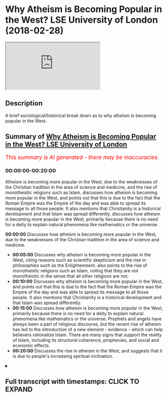 # Why Atheism is Becoming Popular in the West? LSE University of London (2018-02-28)

<iframe loading='lazy' allow='autoplay' src='https://www.youtube.com/embed/cjxrc5EfxY0'></iframe>

## Description

A brief sociological/historical break down as to why atheism is becoming popular in the West.

## Summary of [Why Atheism is Becoming Popular in the West? LSE University of London](https://www.youtube.com/watch?v=cjxrc5EfxY0)

*<span style="color:red; font-size:125%">This summary is AI generated - there may be inaccuracies</span>. [](/)*

### <a onclick="modifyYTiframeseektime('0')">00:00:00-00:20:00</a>

Atheism is becoming more popular in the West, due to the weaknesses of the Christian tradition in the area of science and medicine, and the rise of monotheistic religions such as Islam.  discusses how atheism is becoming more popular in the West, and points out that this is due to the fact that the Roman Empire was the Empire of the day and was able to spread its message to all those people. It also mentions that Christianity is a historical development and that Islam was spread differently.  discusses how atheism is becoming more popular in the West, primarily because there is no need for a deity to explain natural phenomena like mathematics or the universe.

**<a onclick="modifyYTiframeseektime('0')">00:00:00</a>** Discusses how atheism is becoming more popular in the West, due to the weaknesses of the Christian tradition in the area of science and medicine.

* **<a onclick="modifyYTiframeseektime('300')">00:05:00</a>** Discusses why atheism is becoming more popular in the West, citing reasons such as scientific skepticism and the rise in philosophies such as the Enlightenment. also points to the rise of monotheistic religions such as Islam, noting that they are not monotheistic in the sense that all other religions are not.
* **<a onclick="modifyYTiframeseektime('600')">00:10:00</a>** Discusses why atheism is becoming more popular in the West, and points out that this is due to the fact that the Roman Empire was the Empire of the day and was able to spread its message to all those people. It also mentions that Christianity is a historical development and that Islam was spread differently.
* **<a onclick="modifyYTiframeseektime('900')">00:15:00</a>** Discusses how atheism is becoming more popular in the West, primarily because there is no need for a deity to explain natural phenomena like mathematics or the universe. Prophets and angels have always been a part of religious discourse, but the recent rise of atheism has led to the introduction of a new element - evidence - which can help believers rationalize Islam. There are many signs that support the reality of Islam, including its structural coherence, prophecies, and social and economic effects.
* **<a onclick="modifyYTiframeseektime('1200')">00:20:00</a>** Discusses the rise in atheism in the West, and suggests that it is due to people's increasing spiritual inclination.

<details><summary><h2>Full transcript with timestamps: CLICK TO EXPAND</h2></summary>

<a onclick="modifyYTiframeseektime('0')">0:00:00</a> listen to whatever they have to say and  
<a onclick="modifyYTiframeseektime('1')">0:00:01</a> we have to answer their questions is it  
<a onclick="modifyYTiframeseektime('4')">0:00:04</a> because they're speaking the truth is  
<a onclick="modifyYTiframeseektime('6')">0:00:06</a> that because a theism actually carries  
<a onclick="modifyYTiframeseektime('8')">0:00:08</a> intellectual currency no it's simply  
<a onclick="modifyYTiframeseektime('11')">0:00:11</a> because the white man has been able to  
<a onclick="modifyYTiframeseektime('14')">0:00:14</a> take over the Americas and and had the  
<a onclick="modifyYTiframeseektime('17')">0:00:17</a> Industrial Revolution it's a very long  
<a onclick="modifyYTiframeseektime('18')">0:00:18</a> another big thing by the way from the 17  
<a onclick="modifyYTiframeseektime('21')">0:00:21</a> let's say 60s and in Britain onwards  
<a onclick="modifyYTiframeseektime('23')">0:00:23</a> they've been able to have seized these  
<a onclick="modifyYTiframeseektime('24')">0:00:24</a> opportunities where other nations have  
<a onclick="modifyYTiframeseektime('26')">0:00:26</a> not been able to do it  
<a onclick="modifyYTiframeseektime('27')">0:00:27</a> yeah and therefore they've concentrated  
<a onclick="modifyYTiframeseektime('29')">0:00:29</a> their economic and military power which  
<a onclick="modifyYTiframeseektime('31')">0:00:31</a> is expanded into yeah which is expanded  
<a onclick="modifyYTiframeseektime('34')">0:00:34</a> into also media power in the new age so  
<a onclick="modifyYTiframeseektime('37')">0:00:37</a> we've had to listen we've had to listen  
<a onclick="modifyYTiframeseektime('40')">0:00:40</a> really interesting because you know I'm  
<a onclick="modifyYTiframeseektime('47')">0:00:47</a> not gonna lie to you there's there's  
<a onclick="modifyYTiframeseektime('49')">0:00:49</a> some really interesting things yeah for  
<a onclick="modifyYTiframeseektime('51')">0:00:51</a> example the idea of homosexuality before  
<a onclick="modifyYTiframeseektime('55')">0:00:55</a> talk about one god and some of those  
<a onclick="modifyYTiframeseektime('56')">0:00:56</a> wrongs if I go straight into the deep  
<a onclick="modifyYTiframeseektime('58')">0:00:58</a> end right okay so with homosexuality is  
<a onclick="modifyYTiframeseektime('61')">0:01:01</a> really it was really interesting how I  
<a onclick="modifyYTiframeseektime('63')">0:01:03</a> was hearing a discussion of all times  
<a onclick="modifyYTiframeseektime('65')">0:01:05</a> anecdotal experience and it was a white  
<a onclick="modifyYTiframeseektime('68')">0:01:08</a> person complaining about the attitudes  
<a onclick="modifyYTiframeseektime('71')">0:01:11</a> of a black Christian they're complaining  
<a onclick="modifyYTiframeseektime('74')">0:01:14</a> about the attitudes of a black Christian  
<a onclick="modifyYTiframeseektime('75')">0:01:15</a> and the black Christian was not  
<a onclick="modifyYTiframeseektime('78')">0:01:18</a> necessarily in line they didn't believe  
<a onclick="modifyYTiframeseektime('80')">0:01:20</a> in same-sex marriage for instance yeah  
<a onclick="modifyYTiframeseektime('82')">0:01:22</a> and the white person was saying well why  
<a onclick="modifyYTiframeseektime('84')">0:01:24</a> don't they believe in this and this is  
<a onclick="modifyYTiframeseektime('85')">0:01:25</a> homophobia nor disease the reason why  
<a onclick="modifyYTiframeseektime('89')">0:01:29</a> the black person doesn't believe in  
<a onclick="modifyYTiframeseektime('90')">0:01:30</a> same-sex marriage is simply because your  
<a onclick="modifyYTiframeseektime('94')">0:01:34</a> great granddad colonized enslaved his  
<a onclick="modifyYTiframeseektime('98')">0:01:38</a> great granddad taught him the religion  
<a onclick="modifyYTiframeseektime('100')">0:01:40</a> of his day which was Christianity he  
<a onclick="modifyYTiframeseektime('103')">0:01:43</a> hasn't left it you have okay and  
<a onclick="modifyYTiframeseektime('106')">0:01:46</a> therefore he has a different opinion to  
<a onclick="modifyYTiframeseektime('107')">0:01:47</a> you on this matter so it was quite  
<a onclick="modifyYTiframeseektime('110')">0:01:50</a> ironic that the white men and this is  
<a onclick="modifyYTiframeseektime('113')">0:01:53</a> becoming it's not to say genetics I'm  
<a onclick="modifyYTiframeseektime('115')">0:01:55</a> peeing when I say the white man beware  
<a onclick="modifyYTiframeseektime('117')">0:01:57</a> that I'm talking about the archetypal  
<a onclick="modifyYTiframeseektime('118')">0:01:58</a> post-colonial white man I'm not talking  
<a onclick="modifyYTiframeseektime('121')">0:02:01</a> about the color of the skin I'm talking  
<a onclick="modifyYTiframeseektime('123')">0:02:03</a> about the idea post-colonial point man  
<a onclick="modifyYTiframeseektime('125')">0:02:05</a> the white man wants us to just change in  
<a onclick="modifyYTiframeseektime('128')">0:02:08</a> his image that's why a theism is on the  
<a onclick="modifyYTiframeseektime('130')">0:02:10</a> increase and that is why  
<a onclick="modifyYTiframeseektime('132')">0:02:12</a> we've had to answer questions about  
<a onclick="modifyYTiframeseektime('134')">0:02:14</a> atheism okay if we lived 100 years ago I  
<a onclick="modifyYTiframeseektime('137')">0:02:17</a> would not even begin talking about  
<a onclick="modifyYTiframeseektime('139')">0:02:19</a> atheism because it would be an  
<a onclick="modifyYTiframeseektime('141')">0:02:21</a> insignificant world reality yeah that's  
<a onclick="modifyYTiframeseektime('144')">0:02:24</a> just a that is just the environmental  
<a onclick="modifyYTiframeseektime('146')">0:02:26</a> reality yeah  
<a onclick="modifyYTiframeseektime('148')">0:02:28</a> if the Maratha Empire was a Sikh Empire  
<a onclick="modifyYTiframeseektime('150')">0:02:30</a> of the of the Indians somehow became  
<a onclick="modifyYTiframeseektime('153')">0:02:33</a> superpowers we might be here talking  
<a onclick="modifyYTiframeseektime('155')">0:02:35</a> about Sikhism or policies er in the  
<a onclick="modifyYTiframeseektime('158')">0:02:38</a> first instance but that's not what's  
<a onclick="modifyYTiframeseektime('160')">0:02:40</a> happened so what is atheism it's the  
<a onclick="modifyYTiframeseektime('163')">0:02:43</a> same as a lack of belief from God  
<a onclick="modifyYTiframeseektime('164')">0:02:44</a> yeah or creator sustainer the atheist  
<a onclick="modifyYTiframeseektime('170')">0:02:50</a> wants us to answer the question of how  
<a onclick="modifyYTiframeseektime('172')">0:02:52</a> can you prove God exists that Creator  
<a onclick="modifyYTiframeseektime('175')">0:02:55</a> exists now frankly you guys know the  
<a onclick="modifyYTiframeseektime('178')">0:02:58</a> arguments okay I don't wanna bore you  
<a onclick="modifyYTiframeseektime('180')">0:03:00</a> with the arguments the arguments are the  
<a onclick="modifyYTiframeseektime('183')">0:03:03</a> arguments the arguments are the  
<a onclick="modifyYTiframeseektime('184')">0:03:04</a> arguments you have cosmological  
<a onclick="modifyYTiframeseektime('186')">0:03:06</a> arguments and contingency arguments and  
<a onclick="modifyYTiframeseektime('188')">0:03:08</a> fine-tuning arguments and arguments from  
<a onclick="modifyYTiframeseektime('189')">0:03:09</a> consciousness yeah you have all these  
<a onclick="modifyYTiframeseektime('192')">0:03:12</a> arguments that have been said iterated  
<a onclick="modifyYTiframeseektime('194')">0:03:14</a> and reiterated that we've said we've  
<a onclick="modifyYTiframeseektime('196')">0:03:16</a> argued with them yeah and these  
<a onclick="modifyYTiframeseektime('199')">0:03:19</a> arguments are not just Muslim arguments  
<a onclick="modifyYTiframeseektime('202')">0:03:22</a> clearly they're not Night Live nits  
<a onclick="modifyYTiframeseektime('204')">0:03:24</a> Newton very many philosophers believed  
<a onclick="modifyYTiframeseektime('207')">0:03:27</a> in these things and they would argue for  
<a onclick="modifyYTiframeseektime('208')">0:03:28</a> the things that we arguing for today  
<a onclick="modifyYTiframeseektime('210')">0:03:30</a> they actually most I would I would argue  
<a onclick="modifyYTiframeseektime('213')">0:03:33</a> that most enlightenment philosophers  
<a onclick="modifyYTiframeseektime('214')">0:03:34</a> pre-new world or probably monotheists or  
<a onclick="modifyYTiframeseektime('218')">0:03:38</a> theists pop probably yeah in the  
<a onclick="modifyYTiframeseektime('222')">0:03:42</a> Renaissance period look at Descartes  
<a onclick="modifyYTiframeseektime('223')">0:03:43</a> he is the archetypal rationalist yeah  
<a onclick="modifyYTiframeseektime('227')">0:03:47</a> obviously his book the meditations is  
<a onclick="modifyYTiframeseektime('229')">0:03:49</a> his testimony of that he was a firm  
<a onclick="modifyYTiframeseektime('232')">0:03:52</a> believer in God okay so the the new  
<a onclick="modifyYTiframeseektime('237')">0:03:57</a> atheist or the atheist or whatever you  
<a onclick="modifyYTiframeseektime('239')">0:03:59</a> want to call them I believe the  
<a onclick="modifyYTiframeseektime('241')">0:04:01</a> following yeah I believe that atheism  
<a onclick="modifyYTiframeseektime('243')">0:04:03</a> grew out of two or three things one is  
<a onclick="modifyYTiframeseektime('248')">0:04:08</a> the the weakness of the Christian  
<a onclick="modifyYTiframeseektime('251')">0:04:11</a> tradition to deal with medicine and and  
<a onclick="modifyYTiframeseektime('253')">0:04:13</a> science generally speaking and this can  
<a onclick="modifyYTiframeseektime('255')">0:04:15</a> be fun if you look for example if you go  
<a onclick="modifyYTiframeseektime('256')">0:04:16</a> this is really interesting thing if you  
<a onclick="modifyYTiframeseektime('259')">0:04:19</a> go on Google and Graham Google and  
<a onclick="modifyYTiframeseektime('260')">0:04:20</a> Graham is like Google Trends place a  
<a onclick="modifyYTiframeseektime('262')">0:04:22</a> little bit different  
<a onclick="modifyYTiframeseektime('263')">0:04:23</a> Google and Graham is  
<a onclick="modifyYTiframeseektime('265')">0:04:25</a> really interesting yeah data tool where  
<a onclick="modifyYTiframeseektime('267')">0:04:27</a> you can put like names labels you put  
<a onclick="modifyYTiframeseektime('272')">0:04:32</a> Christianity in Google Ngram what it  
<a onclick="modifyYTiframeseektime('274')">0:04:34</a> does is it tries to track how many books  
<a onclick="modifyYTiframeseektime('276')">0:04:36</a> have been read on that particular topic  
<a onclick="modifyYTiframeseektime('277')">0:04:37</a> yeah if you look at Christianity there's  
<a onclick="modifyYTiframeseektime('279')">0:04:39</a> a steep decline yeah it was a proper it  
<a onclick="modifyYTiframeseektime('283')">0:04:43</a> goes down if you look at the word  
<a onclick="modifyYTiframeseektime('285')">0:04:45</a> science for example there's an  
<a onclick="modifyYTiframeseektime('286')">0:04:46</a> incremental regime it's an exponential  
<a onclick="modifyYTiframeseektime('287')">0:04:47</a> increase and that shows something the  
<a onclick="modifyYTiframeseektime('291')">0:04:51</a> obviously correlation doesn't always  
<a onclick="modifyYTiframeseektime('292')">0:04:52</a> mean causation but we can tell through  
<a onclick="modifyYTiframeseektime('295')">0:04:55</a> the timeline that Christianity was not  
<a onclick="modifyYTiframeseektime('297')">0:04:57</a> able to deal with certain things and  
<a onclick="modifyYTiframeseektime('298')">0:04:58</a> people moved away from Christianity and  
<a onclick="modifyYTiframeseektime('301')">0:05:01</a> kind of lost faith because of its  
<a onclick="modifyYTiframeseektime('304')">0:05:04</a> inability to deal with scientific  
<a onclick="modifyYTiframeseektime('305')">0:05:05</a> phenomena and medicine of these things  
<a onclick="modifyYTiframeseektime('308')">0:05:08</a> that was one of the reasons another  
<a onclick="modifyYTiframeseektime('310')">0:05:10</a> thing is the in the increase in  
<a onclick="modifyYTiframeseektime('311')">0:05:11</a> philosophy the Enlightenment period yeah  
<a onclick="modifyYTiframeseektime('313')">0:05:13</a> and and rationalism the idea of the  
<a onclick="modifyYTiframeseektime('315')">0:05:15</a> Trinity was not appealing to the  
<a onclick="modifyYTiframeseektime('317')">0:05:17</a> majority of people it's surprising that  
<a onclick="modifyYTiframeseektime('319')">0:05:19</a> if you go to the majority of people now  
<a onclick="modifyYTiframeseektime('321')">0:05:21</a> although in the senses it might be the  
<a onclick="modifyYTiframeseektime('323')">0:05:23</a> case 2011 census that in London is meant  
<a onclick="modifyYTiframeseektime('326')">0:05:26</a> to be like a Christian majority by very  
<a onclick="modifyYTiframeseektime('328')">0:05:28</a> thin jury but if you ask a so-called  
<a onclick="modifyYTiframeseektime('331')">0:05:31</a> Christian do they believe that Jesus is  
<a onclick="modifyYTiframeseektime('333')">0:05:33</a> actually God  
<a onclick="modifyYTiframeseektime('334')">0:05:34</a> they're not they would not believe that  
<a onclick="modifyYTiframeseektime('335')">0:05:35</a> that I believe they wouldn't believe  
<a onclick="modifyYTiframeseektime('337')">0:05:37</a> that they wouldn't really go to church  
<a onclick="modifyYTiframeseektime('339')">0:05:39</a> the Christianity now is dying because  
<a onclick="modifyYTiframeseektime('341')">0:05:41</a> frankly is it doesn't have that it  
<a onclick="modifyYTiframeseektime('345')">0:05:45</a> doesn't have that right you can't  
<a onclick="modifyYTiframeseektime('346')">0:05:46</a> rationalize it it's become non  
<a onclick="modifyYTiframeseektime('348')">0:05:48</a> rationalize aboard and and people have  
<a onclick="modifyYTiframeseektime('351')">0:05:51</a> realized that and it's gone against  
<a onclick="modifyYTiframeseektime('352')">0:05:52</a> scientific and industrial for them it's  
<a onclick="modifyYTiframeseektime('355')">0:05:55</a> perceived to have gone against a  
<a onclick="modifyYTiframeseektime('357')">0:05:57</a> scientific and industrial development so  
<a onclick="modifyYTiframeseektime('361')">0:06:01</a> Christianity is on the decline and  
<a onclick="modifyYTiframeseektime('364')">0:06:04</a> atheism as Inc has basically grew  
<a onclick="modifyYTiframeseektime('366')">0:06:06</a> because for that for that further for  
<a onclick="modifyYTiframeseektime('368')">0:06:08</a> the layman for the layman in the West if  
<a onclick="modifyYTiframeseektime('373')">0:06:13</a> Christianity is not true then there's no  
<a onclick="modifyYTiframeseektime('375')">0:06:15</a> religion as true that's how they've  
<a onclick="modifyYTiframeseektime('376')">0:06:16</a> generalized it while looking at the  
<a onclick="modifyYTiframeseektime('379')">0:06:19</a> religion of the heathens and the pagans  
<a onclick="modifyYTiframeseektime('381')">0:06:21</a> and you and the people of the Orient why  
<a onclick="modifyYTiframeseektime('386')">0:06:26</a> do that when actually we had the only  
<a onclick="modifyYTiframeseektime('389')">0:06:29</a> religion which could possibly be true  
<a onclick="modifyYTiframeseektime('390')">0:06:30</a> which is Christianity and that's clearly  
<a onclick="modifyYTiframeseektime('392')">0:06:32</a> not true doesn't help us so why look at  
<a onclick="modifyYTiframeseektime('394')">0:06:34</a> these other religions so for that reason  
<a onclick="modifyYTiframeseektime('397')">0:06:37</a> I think  
<a onclick="modifyYTiframeseektime('398')">0:06:38</a> seasonless is that natural response to  
<a onclick="modifyYTiframeseektime('400')">0:06:40</a> it it's not that the idea of no God no  
<a onclick="modifyYTiframeseektime('403')">0:06:43</a> creator no cause no sustainer no  
<a onclick="modifyYTiframeseektime('405')">0:06:45</a> maintainer actually carries any  
<a onclick="modifyYTiframeseektime('407')">0:06:47</a> intellectual way another thing is the  
<a onclick="modifyYTiframeseektime('409')">0:06:49</a> problem of evil look all these things  
<a onclick="modifyYTiframeseektime('411')">0:06:51</a> that happened wars that have happened  
<a onclick="modifyYTiframeseektime('412')">0:06:52</a> the majority of heavy wars that have  
<a onclick="modifyYTiframeseektime('414')">0:06:54</a> happened in the world have been in  
<a onclick="modifyYTiframeseektime('417')">0:06:57</a> Europe trust me if if we're talking  
<a onclick="modifyYTiframeseektime('420')">0:07:00</a> about things we're talking about wars  
<a onclick="modifyYTiframeseektime('423')">0:07:03</a> which have led to people being killed  
<a onclick="modifyYTiframeseektime('426')">0:07:06</a> okay the majority of those wars have  
<a onclick="modifyYTiframeseektime('428')">0:07:08</a> been wars in Europe yeah in terms of  
<a onclick="modifyYTiframeseektime('431')">0:07:11</a> casualties world war two is probably the  
<a onclick="modifyYTiframeseektime('433')">0:07:13</a> most the one in was extreme so for that  
<a onclick="modifyYTiframeseektime('436')">0:07:16</a> reason people think why is this  
<a onclick="modifyYTiframeseektime('437')">0:07:17</a> happening how could god how could God  
<a onclick="modifyYTiframeseektime('438')">0:07:18</a> allow this problem of Evil's very is the  
<a onclick="modifyYTiframeseektime('440')">0:07:20</a> most emotional non intellectual argument  
<a onclick="modifyYTiframeseektime('443')">0:07:23</a> but very powerful because we are very  
<a onclick="modifyYTiframeseektime('444')">0:07:24</a> emotional creatures yeah and so for that  
<a onclick="modifyYTiframeseektime('446')">0:07:26</a> reason people have separate themselves  
<a onclick="modifyYTiframeseektime('448')">0:07:28</a> away on a very fundamental level I would  
<a onclick="modifyYTiframeseektime('450')">0:07:30</a> say that why put the onus on us to  
<a onclick="modifyYTiframeseektime('452')">0:07:32</a> answer the question how does God exist  
<a onclick="modifyYTiframeseektime('454')">0:07:34</a> why did why does God exist I would say  
<a onclick="modifyYTiframeseektime('456')">0:07:36</a> what evidence is there to suggest that  
<a onclick="modifyYTiframeseektime('459')">0:07:39</a> there is no causation to this universe  
<a onclick="modifyYTiframeseektime('461')">0:07:41</a> that's how I put it if you don't believe  
<a onclick="modifyYTiframeseektime('463')">0:07:43</a> in causation then we can go to  
<a onclick="modifyYTiframeseektime('465')">0:07:45</a> contingency so we can either say this  
<a onclick="modifyYTiframeseektime('468')">0:07:48</a> universe has no course which defies your  
<a onclick="modifyYTiframeseektime('470')">0:07:50</a> understanding of causation all say this  
<a onclick="modifyYTiframeseektime('473')">0:07:53</a> universe hell is not dependent upon  
<a onclick="modifyYTiframeseektime('474')">0:07:54</a> anything and it's not air is independent  
<a onclick="modifyYTiframeseektime('476')">0:07:56</a> either of those things don't carry any  
<a onclick="modifyYTiframeseektime('479')">0:07:59</a> intellectual way and cannot be  
<a onclick="modifyYTiframeseektime('480')">0:08:00</a> substantiated with any evidence simple  
<a onclick="modifyYTiframeseektime('482')">0:08:02</a> and if you do agree that there is a  
<a onclick="modifyYTiframeseektime('484')">0:08:04</a> cause and that the universe is dependent  
<a onclick="modifyYTiframeseektime('486')">0:08:06</a> which is both the causation argument or  
<a onclick="modifyYTiframeseektime('487')">0:08:07</a> cosmological argument and all the  
<a onclick="modifyYTiframeseektime('489')">0:08:09</a> courtesy argument then we'll just have  
<a onclick="modifyYTiframeseektime('491')">0:08:11</a> to simply ask what is the course use  
<a onclick="modifyYTiframeseektime('495')">0:08:15</a> your deductive reasoning to tell me what  
<a onclick="modifyYTiframeseektime('497')">0:08:17</a> the cause is what is the universe  
<a onclick="modifyYTiframeseektime('499')">0:08:19</a> depends on upon so then if we say okay  
<a onclick="modifyYTiframeseektime('501')">0:08:21</a> the universe is dependent upon something  
<a onclick="modifyYTiframeseektime('502')">0:08:22</a> which is independent because otherwise  
<a onclick="modifyYTiframeseektime('504')">0:08:24</a> we'd have that regressive infinite chain  
<a onclick="modifyYTiframeseektime('506')">0:08:26</a> then in that case we can say okay fine  
<a onclick="modifyYTiframeseektime('508')">0:08:28</a> so what is that what do you want to call  
<a onclick="modifyYTiframeseektime('511')">0:08:31</a> that what is the relationship we should  
<a onclick="modifyYTiframeseektime('513')">0:08:33</a> have with that and for us the Muslim  
<a onclick="modifyYTiframeseektime('516')">0:08:36</a> will say that is the creator the  
<a onclick="modifyYTiframeseektime('518')">0:08:38</a> sustainer the maintainer and it's God  
<a onclick="modifyYTiframeseektime('520')">0:08:40</a> that's as simple as that yeah so the  
<a onclick="modifyYTiframeseektime('522')">0:08:42</a> cause necessarily has to be something  
<a onclick="modifyYTiframeseektime('525')">0:08:45</a> which it always existed independent  
<a onclick="modifyYTiframeseektime('528')">0:08:48</a> powerful has knowledge and is able to  
<a onclick="modifyYTiframeseektime('531')">0:08:51</a> has the creative capacity to put things  
<a onclick="modifyYTiframeseektime('533')">0:08:53</a> into existence when you realize by the  
<a onclick="modifyYTiframeseektime('535')">0:08:55</a> way and I'm gonna make this very like  
<a onclick="modifyYTiframeseektime('537')">0:08:57</a> it's gonna be an adventurist sure yeah  
<a onclick="modifyYTiframeseektime('540')">0:09:00</a> I'm gonna say to you guys that when you  
<a onclick="modifyYTiframeseektime('542')">0:09:02</a> realize that there is a singular course  
<a onclick="modifyYTiframeseektime('543')">0:09:03</a> yeah when you realize this one course  
<a onclick="modifyYTiframeseektime('545')">0:09:05</a> one singular course then you can  
<a onclick="modifyYTiframeseektime('548')">0:09:08</a> literally it makes sense to kind of  
<a onclick="modifyYTiframeseektime('551')">0:09:11</a> analyze what religions are there in the  
<a onclick="modifyYTiframeseektime('554')">0:09:14</a> world okay what are the major what are  
<a onclick="modifyYTiframeseektime('556')">0:09:16</a> the accessible religions to human beings  
<a onclick="modifyYTiframeseektime('558')">0:09:18</a> what are the what are the religions  
<a onclick="modifyYTiframeseektime('560')">0:09:20</a> which are being practiced what are the  
<a onclick="modifyYTiframeseektime('563')">0:09:23</a> really what are the ways of life which  
<a onclick="modifyYTiframeseektime('564')">0:09:24</a> claim to have an understanding of that  
<a onclick="modifyYTiframeseektime('566')">0:09:26</a> singular cause that monolith that  
<a onclick="modifyYTiframeseektime('568')">0:09:28</a> monotheistic you could even say  
<a onclick="modifyYTiframeseektime('571')">0:09:31</a> understanding I will say to you that the  
<a onclick="modifyYTiframeseektime('573')">0:09:33</a> most monotheistic religion is 'aslim I  
<a onclick="modifyYTiframeseektime('576')">0:09:36</a> would say that all the other religions  
<a onclick="modifyYTiframeseektime('578')">0:09:38</a> are not monotheistic in that sense yeah  
<a onclick="modifyYTiframeseektime('580')">0:09:40</a> I would say all the other main religions  
<a onclick="modifyYTiframeseektime('582')">0:09:42</a> including Judaism including Sikhism well  
<a onclick="modifyYTiframeseektime('584')">0:09:44</a> I could make the argument but it's not  
<a onclick="modifyYTiframeseektime('586')">0:09:46</a> really the time to go into details about  
<a onclick="modifyYTiframeseektime('587')">0:09:47</a> it are not monotheistic in the purest  
<a onclick="modifyYTiframeseektime('589')">0:09:49</a> sense and there is a form of what weird  
<a onclick="modifyYTiframeseektime('592')">0:09:52</a> Muslims with the term as involved  
<a onclick="modifyYTiframeseektime('594')">0:09:54</a> in any of those religions yeah so when  
<a onclick="modifyYTiframeseektime('597')">0:09:57</a> it comes when we've realized now that  
<a onclick="modifyYTiframeseektime('599')">0:09:59</a> okay the the human being has been placed  
<a onclick="modifyYTiframeseektime('603')">0:10:03</a> by some thing or someone that has placed  
<a onclick="modifyYTiframeseektime('607')">0:10:07</a> I'ma being into this cosmos and it's a  
<a onclick="modifyYTiframeseektime('611')">0:10:11</a> significant placement and a purposeful  
<a onclick="modifyYTiframeseektime('614')">0:10:14</a> and meaningful placement then the  
<a onclick="modifyYTiframeseektime('615')">0:10:15</a> question is what is the relationship  
<a onclick="modifyYTiframeseektime('617')">0:10:17</a> that should exist between this sentient  
<a onclick="modifyYTiframeseektime('621')">0:10:21</a> human being and the creator or this  
<a onclick="modifyYTiframeseektime('624')">0:10:24</a> cause or whatever you wanna call it and  
<a onclick="modifyYTiframeseektime('626')">0:10:26</a> we would say that the relationship  
<a onclick="modifyYTiframeseektime('627')">0:10:27</a> should not differ from the relationship  
<a onclick="modifyYTiframeseektime('629')">0:10:29</a> that the cause has with anything else in  
<a onclick="modifyYTiframeseektime('630')">0:10:30</a> the creation which is a relationship of  
<a onclick="modifyYTiframeseektime('632')">0:10:32</a> submission in appreciation understanding  
<a onclick="modifyYTiframeseektime('635')">0:10:35</a> of the might of this creator respective  
<a onclick="modifyYTiframeseektime('640')">0:10:40</a> to the insignificance of the creation  
<a onclick="modifyYTiframeseektime('641')">0:10:41</a> and there is no other appropriate  
<a onclick="modifyYTiframeseektime('643')">0:10:43</a> relationship that this creation can have  
<a onclick="modifyYTiframeseektime('646')">0:10:46</a> what the Creator about that particular  
<a onclick="modifyYTiframeseektime('647')">0:10:47</a> relationship of submission and obedience  
<a onclick="modifyYTiframeseektime('649')">0:10:49</a> and if you attempt anything else it will  
<a onclick="modifyYTiframeseektime('652')">0:10:52</a> not work it's as simple as that and so  
<a onclick="modifyYTiframeseektime('655')">0:10:55</a> we will say that the monotheistic  
<a onclick="modifyYTiframeseektime('656')">0:10:56</a> understanding of God is the most  
<a onclick="modifyYTiframeseektime('658')">0:10:58</a> patently clear and rationalized upon  
<a onclick="modifyYTiframeseektime('661')">0:11:01</a> understanding of where we came from how  
<a onclick="modifyYTiframeseektime('664')">0:11:04</a> and why we are and where we're going for  
<a onclick="modifyYTiframeseektime('668')">0:11:08</a> that reason I say that trinitarianism  
<a onclick="modifyYTiframeseektime('670')">0:11:10</a> doesn't make any sense  
<a onclick="modifyYTiframeseektime('671')">0:11:11</a> it simply doesn't any honest Christian  
<a onclick="modifyYTiframeseektime('673')">0:11:13</a> who has studied number one the basics of  
<a onclick="modifyYTiframeseektime('677')">0:11:17</a> logic or even without studying and  
<a onclick="modifyYTiframeseektime('681')">0:11:21</a> frankly they'll understand this is  
<a onclick="modifyYTiframeseektime('683')">0:11:23</a> irreconcilable with rationality and  
<a onclick="modifyYTiframeseektime('685')">0:11:25</a> studied the historical development of  
<a onclick="modifyYTiframeseektime('687')">0:11:27</a> the Trinity will realize that actually  
<a onclick="modifyYTiframeseektime('688')">0:11:28</a> this is a development of the Roman  
<a onclick="modifyYTiframeseektime('690')">0:11:30</a> Empire that's what that's what  
<a onclick="modifyYTiframeseektime('692')">0:11:32</a> Trinitarian amounts to that's what the  
<a onclick="modifyYTiframeseektime('694')">0:11:34</a> heart of Christianity actually is it's  
<a onclick="modifyYTiframeseektime('696')">0:11:36</a> simply a development from the Roman  
<a onclick="modifyYTiframeseektime('698')">0:11:38</a> Empire whether we want to say they've  
<a onclick="modifyYTiframeseektime('700')">0:11:40</a> absorbed the idea of the Greeks the idea  
<a onclick="modifyYTiframeseektime('703')">0:11:43</a> is the mythological ideas because look  
<a onclick="modifyYTiframeseektime('704')">0:11:44</a> you have a father you have a son just  
<a onclick="modifyYTiframeseektime('706')">0:11:46</a> like you had fathers and sons with the  
<a onclick="modifyYTiframeseektime('708')">0:11:48</a> gods and demigods and semi gods and  
<a onclick="modifyYTiframeseektime('710')">0:11:50</a> heroes of the Greeks it's not very  
<a onclick="modifyYTiframeseektime('713')">0:11:53</a> difficult to make that a connection to  
<a onclick="modifyYTiframeseektime('716')">0:11:56</a> be honest with you to say actually when  
<a onclick="modifyYTiframeseektime('718')">0:11:58</a> in the council's the you know almost  
<a onclick="modifyYTiframeseektime('721')">0:12:01</a> impossible to commit or what chemical  
<a onclick="modifyYTiframeseektime('724')">0:12:04</a> councils thank you sometimes I get yes  
<a onclick="modifyYTiframeseektime('727')">0:12:07</a> and that you can meander cool yeah  
<a onclick="modifyYTiframeseektime('729')">0:12:09</a> councils at the seven main main ones you  
<a onclick="modifyYTiframeseektime('732')">0:12:12</a> know and I see a 325 is a Remini yeah I  
<a onclick="modifyYTiframeseektime('737')">0:12:17</a> don't know what happened by Latinos like  
<a onclick="modifyYTiframeseektime('738')">0:12:18</a> you know then you had like you know I'm  
<a onclick="modifyYTiframeseektime('740')">0:12:20</a> saying Constantinople 381 and kalsa  
<a onclick="modifyYTiframeseektime('742')">0:12:22</a> later for 50 51 whatever it was those  
<a onclick="modifyYTiframeseektime('745')">0:12:25</a> seven councils and you look if you look  
<a onclick="modifyYTiframeseektime('747')">0:12:27</a> at the Creed's of those councils a clear  
<a onclick="modifyYTiframeseektime('749')">0:12:29</a> development from unitarianism to  
<a onclick="modifyYTiframeseektime('751')">0:12:31</a> binitarianism to Trinity and this is by  
<a onclick="modifyYTiframeseektime('754')">0:12:34</a> the scholars of the Christians kind of  
<a onclick="modifyYTiframeseektime('756')">0:12:36</a> agreed upon really to be honest with you  
<a onclick="modifyYTiframeseektime('758')">0:12:38</a> so when you realize that historical  
<a onclick="modifyYTiframeseektime('760')">0:12:40</a> development then you realize actually  
<a onclick="modifyYTiframeseektime('763')">0:12:43</a> Christianity is a historical development  
<a onclick="modifyYTiframeseektime('764')">0:12:44</a> the core of Christianity is a historical  
<a onclick="modifyYTiframeseektime('766')">0:12:46</a> development and by the way the way Islam  
<a onclick="modifyYTiframeseektime('769')">0:12:49</a> was spread was different to the way  
<a onclick="modifyYTiframeseektime('770')">0:12:50</a> Christianity was spread Christianity  
<a onclick="modifyYTiframeseektime('772')">0:12:52</a> what had the thing is you have already a  
<a onclick="modifyYTiframeseektime('775')">0:12:55</a> pre-established Roman Empire and then  
<a onclick="modifyYTiframeseektime('778')">0:12:58</a> you had Emperor's who then spread it  
<a onclick="modifyYTiframeseektime('781')">0:13:01</a> into the eastern and western parts of  
<a onclick="modifyYTiframeseektime('782')">0:13:02</a> the Empire with Islam didn't have a  
<a onclick="modifyYTiframeseektime('784')">0:13:04</a> pre-existing Empire which emperors  
<a onclick="modifyYTiframeseektime('786')">0:13:06</a> decided I've got changed my religion it  
<a onclick="modifyYTiframeseektime('788')">0:13:08</a> started with men and women right inside  
<a onclick="modifyYTiframeseektime('792')">0:13:12</a> with human beings yeah so for that  
<a onclick="modifyYTiframeseektime('795')">0:13:15</a> reason there is a difference in the way  
<a onclick="modifyYTiframeseektime('797')">0:13:17</a> that most  
<a onclick="modifyYTiframeseektime('798')">0:13:18</a> Christianity was spread on a fundamental  
<a onclick="modifyYTiframeseektime('799')">0:13:19</a> level but the reason why we're talking  
<a onclick="modifyYTiframeseektime('801')">0:13:21</a> about Christianity is because of that  
<a onclick="modifyYTiframeseektime('802')">0:13:22</a> because of the fact that once again the  
<a onclick="modifyYTiframeseektime('804')">0:13:24</a> Roman Empire was the Empire of the day  
<a onclick="modifyYTiframeseektime('806')">0:13:26</a> and it was able to spread that message  
<a onclick="modifyYTiframeseektime('808')">0:13:28</a> to all those people and by the way that  
<a onclick="modifyYTiframeseektime('812')">0:13:32</a> doesn't say it's false because of that  
<a onclick="modifyYTiframeseektime('814')">0:13:34</a> because that would be the genetic  
<a onclick="modifyYTiframeseektime('815')">0:13:35</a> fallacy and I wouldn't say that  
<a onclick="modifyYTiframeseektime('817')">0:13:37</a> atheism is false because you know the  
<a onclick="modifyYTiframeseektime('820')">0:13:40</a> white man promoted it because once again  
<a onclick="modifyYTiframeseektime('822')">0:13:42</a> that would be the genetic fallacy I'm  
<a onclick="modifyYTiframeseektime('823')">0:13:43</a> just making the point that actually the  
<a onclick="modifyYTiframeseektime('826')">0:13:46</a> reasons why we're talking about these  
<a onclick="modifyYTiframeseektime('827')">0:13:47</a> things is because of this yeah which is  
<a onclick="modifyYTiframeseektime('830')">0:13:50</a> a different point were together so no  
<a onclick="modifyYTiframeseektime('831')">0:13:51</a> one saw me in the grilling a Muslim  
<a onclick="modifyYTiframeseektime('834')">0:13:54</a> session now hey I wanted to set you guys  
<a onclick="modifyYTiframeseektime('837')">0:13:57</a> all so that frankly once you come to the  
<a onclick="modifyYTiframeseektime('841')">0:14:01</a> realization that OK'd is one of God  
<a onclick="modifyYTiframeseektime('842')">0:14:02</a> exists it can't be a triune God it can't  
<a onclick="modifyYTiframeseektime('845')">0:14:05</a> be no God and there is a relationship  
<a onclick="modifyYTiframeseektime('847')">0:14:07</a> that that God must have you ask yourself  
<a onclick="modifyYTiframeseektime('849')">0:14:09</a> what is the intermediary or what is the  
<a onclick="modifyYTiframeseektime('851')">0:14:11</a> means by which through which this  
<a onclick="modifyYTiframeseektime('853')">0:14:13</a> creator the sustainer this maintainer or  
<a onclick="modifyYTiframeseektime('856')">0:14:16</a> this cause is going to communicate with  
<a onclick="modifyYTiframeseektime('860')">0:14:20</a> human beings in order to inform the  
<a onclick="modifyYTiframeseektime('862')">0:14:22</a> human being okay that actually they have  
<a onclick="modifyYTiframeseektime('865')">0:14:25</a> a purpose in life and we say that the  
<a onclick="modifyYTiframeseektime('868')">0:14:28</a> intermediate media that was used was two  
<a onclick="modifyYTiframeseektime('870')">0:14:30</a> kinds of intermediary I had angels and  
<a onclick="modifyYTiframeseektime('872')">0:14:32</a> prophets one metaphysical and the other  
<a onclick="modifyYTiframeseektime('874')">0:14:34</a> physical metaphysical entities of angels  
<a onclick="modifyYTiframeseektime('877')">0:14:37</a> are just like metaphysical entities  
<a onclick="modifyYTiframeseektime('878')">0:14:38</a> which we can't see which are actually  
<a onclick="modifyYTiframeseektime('880')">0:14:40</a> scientific when you use metaphysical  
<a onclick="modifyYTiframeseektime('882')">0:14:42</a> language in the once again the white  
<a onclick="modifyYTiframeseektime('883')">0:14:43</a> man's world post-colonial world say come  
<a onclick="modifyYTiframeseektime('886')">0:14:46</a> on man fairytales in Halloween and they  
<a onclick="modifyYTiframeseektime('888')">0:14:48</a> say and I know it conjures very negative  
<a onclick="modifyYTiframeseektime('890')">0:14:50</a> connotations of superstition all these  
<a onclick="modifyYTiframeseektime('892')">0:14:52</a> things which we've left behind in Dark  
<a onclick="modifyYTiframeseektime('894')">0:14:54</a> Ages  
<a onclick="modifyYTiframeseektime('894')">0:14:54</a> okay well look better physicists making  
<a onclick="modifyYTiframeseektime('898')">0:14:58</a> a comeback in science know that quantum  
<a onclick="modifyYTiframeseektime('899')">0:14:59</a> mechanics do the quantum physics look at  
<a onclick="modifyYTiframeseektime('901')">0:15:01</a> look at philosophy most of the things  
<a onclick="modifyYTiframeseektime('903')">0:15:03</a> the precepts and concepts are you  
<a onclick="modifyYTiframeseektime('904')">0:15:04</a> believe in that a scientific method that  
<a onclick="modifyYTiframeseektime('907')">0:15:07</a> is based on is actually our metaphysical  
<a onclick="modifyYTiframeseektime('909')">0:15:09</a> concepts and these of rationalism in  
<a onclick="modifyYTiframeseektime('911')">0:15:11</a> mathematics they're not physical anyways  
<a onclick="modifyYTiframeseektime('914')">0:15:14</a> so we have the physical angel the  
<a onclick="modifyYTiframeseektime('916')">0:15:16</a> physical prophets and the metaphysical  
<a onclick="modifyYTiframeseektime('918')">0:15:18</a> angels and then you have that connection  
<a onclick="modifyYTiframeseektime('920')">0:15:20</a> and so we would say God communicated  
<a onclick="modifyYTiframeseektime('924')">0:15:24</a> with human beings to remind the human  
<a onclick="modifyYTiframeseektime('926')">0:15:26</a> being compacted a car their car said  
<a onclick="modifyYTiframeseektime('928')">0:15:28</a> that human being was  
<a onclick="modifyYTiframeseektime('929')">0:15:29</a> has the autograph of God in him as the  
<a onclick="modifyYTiframeseektime('931')">0:15:31</a> language that he used in other words the  
<a onclick="modifyYTiframeseektime('933')">0:15:33</a> human being is born predisposed to the  
<a onclick="modifyYTiframeseektime('935')">0:15:35</a> idea of God and the Islamic thesis is  
<a onclick="modifyYTiframeseektime('937')">0:15:37</a> the same the Islamic thesis is that God  
<a onclick="modifyYTiframeseektime('942')">0:15:42</a> predetermined or pre allowed this idea  
<a onclick="modifyYTiframeseektime('945')">0:15:45</a> of submission to him to exist and and  
<a onclick="modifyYTiframeseektime('951')">0:15:51</a> what what messengers do is come to  
<a onclick="modifyYTiframeseektime('953')">0:15:53</a> remind human being of their reality  
<a onclick="modifyYTiframeseektime('955')">0:15:55</a> that's the Islamic thesis yeah so  
<a onclick="modifyYTiframeseektime('958')">0:15:58</a> messengers have come before time all of  
<a onclick="modifyYTiframeseektime('959')">0:15:59</a> which with the same message and if you  
<a onclick="modifyYTiframeseektime('961')">0:16:01</a> look at the Old Testament corpus and you  
<a onclick="modifyYTiframeseektime('964')">0:16:04</a> look at the New Testament corpus like  
<a onclick="modifyYTiframeseektime('967')">0:16:07</a> the book of Acts for examples really  
<a onclick="modifyYTiframeseektime('968')">0:16:08</a> interesting you'll find that really this  
<a onclick="modifyYTiframeseektime('972')">0:16:12</a> is this is even not just a Quranic  
<a onclick="modifyYTiframeseektime('974')">0:16:14</a> message this is an extra Quranic message  
<a onclick="modifyYTiframeseektime('977')">0:16:17</a> is a biblical message you can even  
<a onclick="modifyYTiframeseektime('978')">0:16:18</a> extend it to other religions actually  
<a onclick="modifyYTiframeseektime('980')">0:16:20</a> prophets came before time there is this  
<a onclick="modifyYTiframeseektime('982')">0:16:22</a> metal narrative it does exist with an  
<a onclick="modifyYTiframeseektime('984')">0:16:24</a> historical framework the religious  
<a onclick="modifyYTiframeseektime('985')">0:16:25</a> framework that there were these messages  
<a onclick="modifyYTiframeseektime('987')">0:16:27</a> that came all of which with this message  
<a onclick="modifyYTiframeseektime('988')">0:16:28</a> to remind human beings to worship God  
<a onclick="modifyYTiframeseektime('991')">0:16:31</a> and to abstain from doing the bad things  
<a onclick="modifyYTiframeseektime('994')">0:16:34</a> or the socially bad things that have  
<a onclick="modifyYTiframeseektime('997')">0:16:37</a> been told to us are bad from the Creator  
<a onclick="modifyYTiframeseektime('999')">0:16:39</a> who knows who but they also came with a  
<a onclick="modifyYTiframeseektime('1003')">0:16:43</a> miracle now I don't know how long I've  
<a onclick="modifyYTiframeseektime('1006')">0:16:46</a> got left here not that long yeah maybe  
<a onclick="modifyYTiframeseektime('1008')">0:16:48</a> five minutes five ten minutes one two  
<a onclick="modifyYTiframeseektime('1011')">0:16:51</a> minutes I'll need five minutes yeah I  
<a onclick="modifyYTiframeseektime('1019')">0:16:59</a> need five minutes okay  
<a onclick="modifyYTiframeseektime('1024')">0:17:04</a> it's not like I'm making a good use of  
<a onclick="modifyYTiframeseektime('1026')">0:17:06</a> that time I just want to make sure that  
<a onclick="modifyYTiframeseektime('1028')">0:17:08</a> well it's gonna say to you guys was that  
<a onclick="modifyYTiframeseektime('1031')">0:17:11</a> basically the profits came with two  
<a onclick="modifyYTiframeseektime('1033')">0:17:13</a> things yeah all of the profits came with  
<a onclick="modifyYTiframeseektime('1037')">0:17:17</a> a message and an evidence and the  
<a onclick="modifyYTiframeseektime('1039')">0:17:19</a> evidence was if you think about the  
<a onclick="modifyYTiframeseektime('1041')">0:17:21</a> message was meant to appeal to a sense  
<a onclick="modifyYTiframeseektime('1042')">0:17:22</a> of spiritual identity was meant to allow  
<a onclick="modifyYTiframeseektime('1046')">0:17:26</a> the human being to recollect that  
<a onclick="modifyYTiframeseektime('1049')">0:17:29</a> information which was embedded into him  
<a onclick="modifyYTiframeseektime('1050')">0:17:30</a> in the first instance in the  
<a onclick="modifyYTiframeseektime('1052')">0:17:32</a> pre-existence phase through their souls  
<a onclick="modifyYTiframeseektime('1055')">0:17:35</a> because we believe as Muslims that human  
<a onclick="modifyYTiframeseektime('1057')">0:17:37</a> beings had been conditioned through  
<a onclick="modifyYTiframeseektime('1059')">0:17:39</a> their souls but the the evidence was  
<a onclick="modifyYTiframeseektime('1062')">0:17:42</a> really and evidence which would allow  
<a onclick="modifyYTiframeseektime('1065')">0:17:45</a> human beings to rationalize Islam or the  
<a onclick="modifyYTiframeseektime('1068')">0:17:48</a> message of Islam and those may say those  
<a onclick="modifyYTiframeseektime('1071')">0:17:51</a> things those evidences are many and a  
<a onclick="modifyYTiframeseektime('1075')">0:17:55</a> mess and their evidence is meant to defy  
<a onclick="modifyYTiframeseektime('1077')">0:17:57</a> certain things in my estimation and  
<a onclick="modifyYTiframeseektime('1081')">0:18:01</a> evidence is something yeah which  
<a onclick="modifyYTiframeseektime('1085')">0:18:05</a> probabilistically would not happen  
<a onclick="modifyYTiframeseektime('1088')">0:18:08</a> otherwise so for example human beings  
<a onclick="modifyYTiframeseektime('1092')">0:18:12</a> can do certain things you can say and  
<a onclick="modifyYTiframeseektime('1094')">0:18:14</a> that there's something do say this hi  
<a onclick="modifyYTiframeseektime('1097')">0:18:17</a> jellies or digest yeah yeah just in  
<a onclick="modifyYTiframeseektime('1099')">0:18:19</a> Arabic means something which is  
<a onclick="modifyYTiframeseektime('1100')">0:18:20</a> miraculous or paralyzing incapacitating  
<a onclick="modifyYTiframeseektime('1104')">0:18:24</a> well this is not the word the Quran uses  
<a onclick="modifyYTiframeseektime('1106')">0:18:26</a> the word in the Quran is a an a as a  
<a onclick="modifyYTiframeseektime('1109')">0:18:29</a> sign literally it's like something which  
<a onclick="modifyYTiframeseektime('1111')">0:18:31</a> you can see is clear self-evident and we  
<a onclick="modifyYTiframeseektime('1115')">0:18:35</a> will say that the Quranic message in  
<a onclick="modifyYTiframeseektime('1116')">0:18:36</a> itself is a sign but also the linguistic  
<a onclick="modifyYTiframeseektime('1121')">0:18:41</a> composition of the Quran Allah says as a  
<a onclick="modifyYTiframeseektime('1122')">0:18:42</a> sign the structural intertextual method  
<a onclick="modifyYTiframeseektime('1125')">0:18:45</a> togetherness of the Quranic message is  
<a onclick="modifyYTiframeseektime('1127')">0:18:47</a> also a sign we would say the prophesies  
<a onclick="modifyYTiframeseektime('1130')">0:18:50</a> of the Quran and the hadith where  
<a onclick="modifyYTiframeseektime('1132')">0:18:52</a> literally the the prophecies that are  
<a onclick="modifyYTiframeseektime('1134')">0:18:54</a> mentioned is also another sign yeah we  
<a onclick="modifyYTiframeseektime('1138')">0:18:58</a> would say the extra Quranic information  
<a onclick="modifyYTiframeseektime('1141')">0:19:01</a> based on cool information for example  
<a onclick="modifyYTiframeseektime('1142')">0:19:02</a> the mentioning of of Muhammad in other  
<a onclick="modifyYTiframeseektime('1144')">0:19:04</a> books is as another science I said we  
<a onclick="modifyYTiframeseektime('1147')">0:19:07</a> will say that we will say the social and  
<a onclick="modifyYTiframeseektime('1150')">0:19:10</a> economic effects of Islam and it's  
<a onclick="modifyYTiframeseektime('1153')">0:19:13</a> spreading is another sign we say the  
<a onclick="modifyYTiframeseektime('1155')">0:19:15</a> effects of Islamic Ummah beings as that  
<a onclick="modifyYTiframeseektime('1157')">0:19:17</a> another side so there are many signs  
<a onclick="modifyYTiframeseektime('1159')">0:19:19</a> that indicate the truth the reality of  
<a onclick="modifyYTiframeseektime('1162')">0:19:22</a> Islam we're not gonna go over them  
<a onclick="modifyYTiframeseektime('1164')">0:19:24</a> because we don't have time if you do  
<a onclick="modifyYTiframeseektime('1166')">0:19:26</a> want to I've done like series on almost  
<a onclick="modifyYTiframeseektime('1169')">0:19:29</a> all of those things are like structural  
<a onclick="modifyYTiframeseektime('1170')">0:19:30</a> coherence of the Quran prophecies of the  
<a onclick="modifyYTiframeseektime('1173')">0:19:33</a> Quran and the Sunnah all of that is on  
<a onclick="modifyYTiframeseektime('1175')">0:19:35</a> my channel so UK if you're interested in  
<a onclick="modifyYTiframeseektime('1177')">0:19:37</a> any of those who research you can  
<a onclick="modifyYTiframeseektime('1179')">0:19:39</a> research those things on my channel  
<a onclick="modifyYTiframeseektime('1180')">0:19:40</a> which I obviously increase my views and  
<a onclick="modifyYTiframeseektime('1183')">0:19:43</a> stuff there so I'm going to leave it at  
<a onclick="modifyYTiframeseektime('1186')">0:19:46</a> that so we will say that you have two  
<a onclick="modifyYTiframeseektime('1188')">0:19:48</a> things generally speaking you have the  
<a onclick="modifyYTiframeseektime('1190')">0:19:50</a> message and you have what could in a  
<a onclick="modifyYTiframeseektime('1192')">0:19:52</a> vernacular sensibly classes the miracle  
<a onclick="modifyYTiframeseektime('1194')">0:19:54</a> it's not perspective we'll say that  
<a onclick="modifyYTiframeseektime('1196')">0:19:56</a> Islam comes with both of those things  
<a onclick="modifyYTiframeseektime('1198')">0:19:58</a> and if someone is sincere has a I will  
<a onclick="modifyYTiframeseektime('1203')">0:20:03</a> call it a psycho spiritual yeah I don't  
<a onclick="modifyYTiframeseektime('1205')">0:20:05</a> know if that's a word but it's just  
<a onclick="modifyYTiframeseektime('1206')">0:20:06</a> going to throw out there someone else  
<a onclick="modifyYTiframeseektime('1208')">0:20:08</a> will use it or become a word yeah if  
<a onclick="modifyYTiframeseektime('1212')">0:20:12</a> someone has a psycho spiritual  
<a onclick="modifyYTiframeseektime('1213')">0:20:13</a> inclination towards the truth and they  
<a onclick="modifyYTiframeseektime('1216')">0:20:16</a> are sincere I would argue that the  
<a onclick="modifyYTiframeseektime('1219')">0:20:19</a> Islamic thesis it would be enough to  
<a onclick="modifyYTiframeseektime('1221')">0:20:21</a> convince them okay okay now we can have  
<a onclick="modifyYTiframeseektime('1224')">0:20:24</a> a rest okay is that it good time I tried  
<a onclick="modifyYTiframeseektime('1230')">0:20:30</a> to do  
<a onclick="modifyYTiframeseektime('1234')">0:20:34</a> [Music]  
</details>
